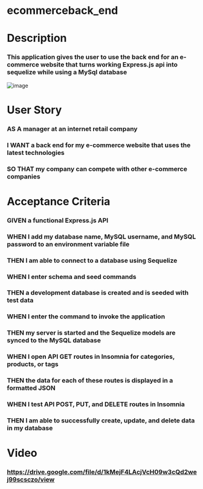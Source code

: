 # ecommerceback_end

# Description 

### This application gives the user to use the back end for an e-commerce website that turns working Express.js api into sequelize while using a MySql database 

![image](https://user-images.githubusercontent.com/94665725/171560010-14d65fed-13cf-4f62-8c54-aa71bff06b0c.png)

# User Story

### AS A manager at an internet retail company
### I WANT a back end for my e-commerce website that uses the latest technologies
### SO THAT my company can compete with other e-commerce companies


# Acceptance Criteria

### GIVEN a functional Express.js API
### WHEN I add my database name, MySQL username, and MySQL password to an environment variable file
### THEN I am able to connect to a database using Sequelize
### WHEN I enter schema and seed commands
### THEN a development database is created and is seeded with test data
### WHEN I enter the command to invoke the application
### THEN my server is started and the Sequelize models are synced to the MySQL database
### WHEN I open API GET routes in Insomnia for categories, products, or tags
### THEN the data for each of these routes is displayed in a formatted JSON
### WHEN I test API POST, PUT, and DELETE routes in Insomnia
### THEN I am able to successfully create, update, and delete data in my database


# Video 
### https://drive.google.com/file/d/1kMejF4LAcjVcH09w3cQd2wej99scsczo/view
